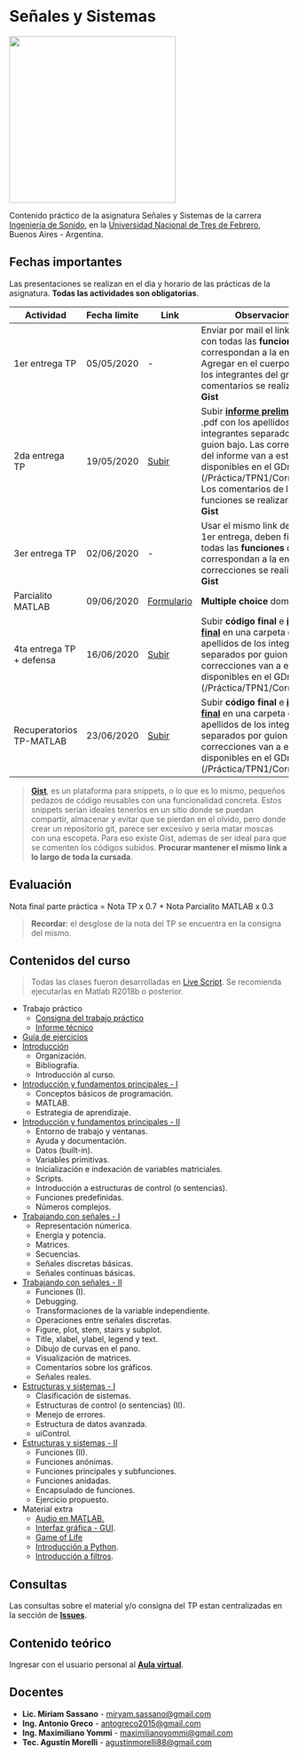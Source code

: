 # Señales y Sistemas

<img src="LogoPractica.png" class="center" width="300"/>

Contenido práctico de la asignatura Señales y Sistemas de la carrera [Ingeniería de Sonido](https://www.untref.edu.ar/carrera/ingenieria-de-sonido), en la [Universidad Nacional de Tres de Febrero](https://www.untref.edu.ar), Buenos Aires - Argentina.

## Fechas importantes
Las presentaciones se realizan en el dia y horario de las prácticas de la asignatura. **Todas las actividades son obligatorias**.

| Actividad | Fecha limite | Link | Observaciones
| ---------- | ---- | ---- | --------- |
| 1er entrega TP | 05/05/2020 | - | Enviar por mail el link de [**Gist**](https://gist.github.com/) con todas las **funciones** que correspondan a la entrega. Agregar en el cuerpo del mail los integrantes del grupo. Los comentarios se realizaran por **Gist** |
| 2da entrega TP | 19/05/2020 | [Subir](https://www.dropbox.com/request/9YcAGMs2enpmEgz4JwPF)| Subir [**informe preliminar**](TP/readme.md) en .pdf con los apellidos de los integrantes separados por guion bajo. Las correcciones del informe van a estar disponibles en el GDrive (/Práctica/TPN1/Correcciones). Los comentarios de las funciones se realizaran por **Gist** |
| 3er entrega TP | 02/06/2020 | - | Usar el mismo link de **Gist** de la 1er entrega, deben figurar todas las **funciones** que correspondan a la entrega. Las correcciones se realizaran por **Gist** |
| Parcialito MATLAB | 09/06/2020 | [Formulario](https://forms.gle/FhRTqopTm7CvU4uk7)| **Multiple choice** domiciliario|
| 4ta entrega TP + defensa | 16/06/2020 |[Subir](https://www.dropbox.com/request/HL7I2C9RxEPRcj8X8d1I) | Subir **código final** e [**informe final**](TP/readme.md) en una carpeta con los apellidos de los integrantes separados por guion bajo. La correcciones van a estar disponibles en el GDrive (/Práctica/TPN1/Correcciones)|
| Recuperatorios TP-MATLAB  | 23/06/2020 |[Subir](https://www.dropbox.com/request/HL7I2C9RxEPRcj8X8d1I) | Subir **código final** e [**informe final**](TP/readme.md)  en una carpeta con los apellidos de los integrantes separados por guion bajo. La correcciones van a estar disponibles en el GDrive (/Práctica/TPN1/Correcciones)|

> [**Gist**](https://help.github.com/es/github/writing-on-github/editing-and-sharing-content-with-gists), es un plataforma para snippets, o lo que es lo mismo, pequeños pedazos de código reusables con una funcionalidad concreta. Estos snippets serían ideales tenerlos en un sitio donde se puedan compartir, almacenar y evitar que se pierdan en el olvido, pero donde crear un repositorio git, parece ser excesivo y sería matar moscas con una escopeta. Para eso existe Gist, ademas de ser ideal para que se comenten los códigos subidos. **Procurar mantener el mismo link a lo largo de toda la cursada**.

## Evaluación
Nota final parte práctica = Nota TP x 0.7 + Nota Parcialito MATLAB x 0.3

> **Recordar**: el desglose de la nota del TP se encuentra en la consigna del mismo.

## Contenidos del curso

> Todas las clases fueron desarrolladas en [Live Script](https://www.mathworks.com/help/matlab/matlab_prog/what-is-a-live-script-or-function.html). Se recomienda ejecutarlas en Matlab R2018b o posterior.

* Trabajo práctico
    * [Consigna del trabajo práctico](TP/consigna_TP.pdf)
    * [Informe técnico](TP/readme.md)
* [Guía de ejercicios](GUIA_DE_EJERCICIOS.pdf)
* [Introducción](https://docs.google.com/presentation/d/1gEb5sLCnzbIypZ-_O4A_d9vsVgYbpxo3E62I9krsjjM/edit?usp=sharing)
    * Organización.
    * Bibliografía.
    * Introducción al curso.
* [Introducción y fundamentos principales - I](Clase_01_introduccion_y_fundamentos_principales/clase_01_a.pdf)
    * Conceptos básicos de programación.
    * MATLAB.
    * Estrategia de aprendizaje.
* [Introducción y fundamentos principales - II](Clase_01_introduccion_y_fundamentos_principales/clase_01_b.pdf)
    * Entorno de trabajo y ventanas.
    * Ayuda y documentación.
    * Datos (built-in).
    * Variables primitivas.
    * Inicialización e indexación de variables matriciales.
    * Scripts.
    * Introducción a estructuras de control (o sentencias).
    * Funciones predefinidas.
    * Números complejos.
* [Trabajando con señales - I](Clase_02_trabajando_con_señales/clase_02_a.pdf)
    * Representación númerica.
    * Energía y potencia.
    * Matrices.
    * Secuencias.
    * Señales discretas básicas.
    * Señales continuas básicas.
* [Trabajando con señales - II](Clase_02_trabajando_con_señales/clase_02_b.pdf)
    * Funciones (I).
    * Debugging.
    * Transformaciones de la variable independiente.
    * Operaciones entre señales discretas.
    * Figure, plot, stem, stairs y subplot.
    * Title, xlabel, ylabel, legend y text.
    * Dibujo de curvas en el pano.
    * Visualización de matrices.
    * Comentarios sobre los gráficos.
    * Señales reales.
* [Estructuras y sistemas - I](Clase_03_Estructuras_y_sistemas/clase_03_a.pdf)
    * Clasificación de sistemas.
    * Estructuras de control (o sentencias) (II).
    * Menejo de errores.
    * Estructura de datos avanzada.
    * uiControl.
* [Estructuras y sistemas - II](Clase_03_Estructuras_y_sistemas/clase_03_b.pdf)
    * Funciones (II).
    * Funciones anónimas.
    * Funciones principales y subfunciones.
    * Funciones anidadas.
    * Encapsulado de funciones.
    * Ejercicio propuesto.
* Material extra
    * [Audio en MATLAB.]()
    * [Interfaz gráfica - GUI]().
    * [Game of Life](https://github.com/maxiyommi/signal-systems/blob/master/Material%20extra/GameOfLife/gameOfLife.ipynb)
    * [Introducción a Python](https://github.com/infiniemlabs-acustica/python_introduccion).
    * [Introducción a filtros](https://github.com/maxiyommi/signal-systems/blob/master/Material%20extra/Filtros/intro_filtros.ipynb).

## Consultas
Las consultas sobre el material y/o consigna del TP estan centralizadas en la sección de [**Issues**](https://github.com/maxiyommi/signal-systems/issues).

## Contenido teórico
Ingresar con el usuario personal al [**Aula virtual**](https://untrefpresencial.educativa.org/).

## Docentes

* **Lic. Miriam Sassano** - miryam.sassano@gmail.com
* **Ing. Antonio Greco** - antogreco2015@gmail.com
* **Ing. Maximiliano Yommi** - maximilianoyommi@gmail.com
* **Tec. Agustín Morelli** - agustinmorelli88@gmail.com

